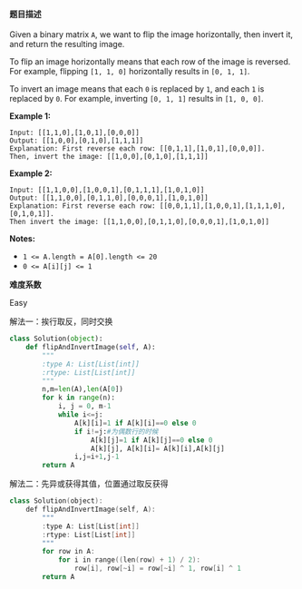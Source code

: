 #### **题目描述**

Given a binary matrix `A`, we want to flip the image horizontally, then invert it, and return the resulting image.

To flip an image horizontally means that each row of the image is reversed. For example, flipping `[1, 1, 0]` horizontally results in `[0, 1, 1]`.

To invert an image means that each `0` is replaced by `1`, and each `1` is replaced by `0`. For example, inverting `[0, 1, 1]` results in `[1, 0, 0]`.

**Example 1:**

```
Input: [[1,1,0],[1,0,1],[0,0,0]]
Output: [[1,0,0],[0,1,0],[1,1,1]]
Explanation: First reverse each row: [[0,1,1],[1,0,1],[0,0,0]].
Then, invert the image: [[1,0,0],[0,1,0],[1,1,1]]
```

**Example 2:**

```
Input: [[1,1,0,0],[1,0,0,1],[0,1,1,1],[1,0,1,0]]
Output: [[1,1,0,0],[0,1,1,0],[0,0,0,1],[1,0,1,0]]
Explanation: First reverse each row: [[0,0,1,1],[1,0,0,1],[1,1,1,0],[0,1,0,1]].
Then invert the image: [[1,1,0,0],[0,1,1,0],[0,0,0,1],[1,0,1,0]]
```

**Notes:**

- `1 <= A.length = A[0].length <= 20`
- `0 <= A[i][j] <= 1`

**难度系数**    

Easy

解法一：挨行取反，同时交换

```python
class Solution(object):
    def flipAndInvertImage(self, A):
        """
        :type A: List[List[int]]
        :rtype: List[List[int]]
        """
        n,m=len(A),len(A[0])
        for k in range(n):
            i, j = 0, m-1
            while i<=j:
                A[k][i]=1 if A[k][i]==0 else 0
                if i!=j:#为偶数行的时候
                    A[k][j]=1 if A[k][j]==0 else 0
                    A[k][j], A[k][i]= A[k][i],A[k][j]
                i,j=i+1,j-1
        return A
```

解法二：先异或获得其值，位置通过取反获得

```c++
class Solution(object):
    def flipAndInvertImage(self, A):
        """
        :type A: List[List[int]]
        :rtype: List[List[int]]
        """
        for row in A:
            for i in range((len(row) + 1) / 2):
                row[i], row[~i] = row[~i] ^ 1, row[i] ^ 1
        return A
```


